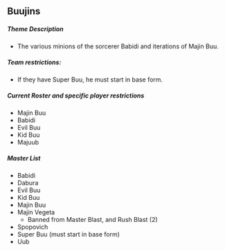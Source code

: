## Buujins

##### Theme Description
- The various minions of the sorcerer Babidi and iterations of Majin Buu.

##### Team restrictions:
  - If they have Super Buu, he must start in base form.

##### Current Roster and specific player restrictions

- Majin Buu
- Babidi
- Evil Buu
- Kid Buu
- Majuub
  
##### Master List
- Babidi
- Dabura
- Evil Buu
- Kid Buu
- Majin Buu
- Majin Vegeta
  - Banned from Master Blast, and Rush Blast (2)
- Spopovich
- Super Buu (must start in base form)
- Uub
